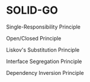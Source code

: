 # SOLID-GO

Single-Responsibility Principle

Open/Closed Principle

Liskov's Substitution Principle

Interface Segregation Principle

Dependency Inversion Principle
